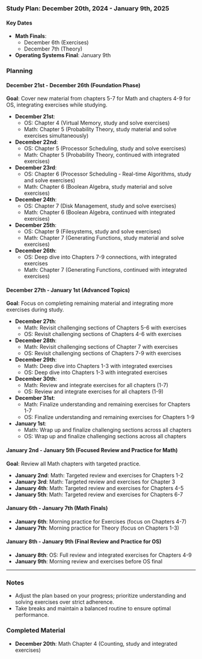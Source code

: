### Study Plan: December 20th, 2024 - January 9th, 2025

#### Key Dates
- **Math Finals**: 
  - December 6th (Exercises)
  - December 7th (Theory)
- **Operating Systems Final**: January 9th

### Planning

#### December 21st - December 26th (Foundation Phase)
**Goal**: Cover new material from chapters 5-7 for Math and chapters 4-9 for OS, integrating exercises while studying.
- **December 21st**: 
  - OS: Chapter 4 (Virtual Memory, study and solve exercises)
  - Math: Chapter 5 (Probability Theory, study material and solve exercises simultaneously)
- **December 22nd**: 
  - OS: Chapter 5 (Processor Scheduling, study and solve exercises)
  - Math: Chapter 5 (Probability Theory, continued with integrated exercises)
- **December 23rd**: 
  - OS: Chapter 6 (Processor Scheduling - Real-time Algorithms, study and solve exercises)
  - Math: Chapter 6 (Boolean Algebra, study material and solve exercises)
- **December 24th**: 
  - OS: Chapter 7 (Disk Management, study and solve exercises)
  - Math: Chapter 6 (Boolean Algebra, continued with integrated exercises)
- **December 25th**: 
  - OS: Chapter 9 (Filesystems, study and solve exercises)
  - Math: Chapter 7 (Generating Functions, study material and solve exercises)
- **December 26th**: 
  - OS: Deep dive into Chapters 7-9 connections, with integrated exercises
  - Math: Chapter 7 (Generating Functions, continued with integrated exercises)

#### December 27th - January 1st (Advanced Topics)
**Goal**: Focus on completing remaining material and integrating more exercises during study.
- **December 27th**: 
  - Math: Revisit challenging sections of Chapters 5-6 with exercises
  - OS: Revisit challenging sections of Chapters 4-6 with exercises
- **December 28th**: 
  - Math: Revisit challenging sections of Chapter 7 with exercises
  - OS: Revisit challenging sections of Chapters 7-9 with exercises
- **December 29th**: 
  - Math: Deep dive into Chapters 1-3 with integrated exercises
  - OS: Deep dive into Chapters 1-3 with integrated exercises
- **December 30th**: 
  - Math: Review and integrate exercises for all chapters (1-7)
  - OS: Review and integrate exercises for all chapters (1-9)
- **December 31st**: 
  - Math: Finalize understanding and remaining exercises for Chapters 1-7
  - OS: Finalize understanding and remaining exercises for Chapters 1-9
- **January 1st**: 
  - Math: Wrap up and finalize challenging sections across all chapters
  - OS: Wrap up and finalize challenging sections across all chapters

#### January 2nd - January 5th (Focused Review and Practice for Math)
**Goal**: Review all Math chapters with targeted practice.
- **January 2nd**: Math: Targeted review and exercises for Chapters 1-2
- **January 3rd**: Math: Targeted review and exercises for Chapter 3
- **January 4th**: Math: Targeted review and exercises for Chapters 4-5
- **January 5th**: Math: Targeted review and exercises for Chapters 6-7

#### January 6th - January 7th (Math Finals)
- **January 6th**: Morning practice for Exercises (focus on Chapters 4-7)
- **January 7th**: Morning practice for Theory (focus on Chapters 1-3)

#### January 8th - January 9th (Final Review and Practice for OS)
- **January 8th**: OS: Full review and integrated exercises for Chapters 4-9
- **January 9th**: Morning review and exercises before OS final

---

### Notes
- Adjust the plan based on your progress; prioritize understanding and solving exercises over strict adherence.
- Take breaks and maintain a balanced routine to ensure optimal performance.

### Completed Material
- **December 20th**: Math Chapter 4 (Counting, study and integrated exercises)


